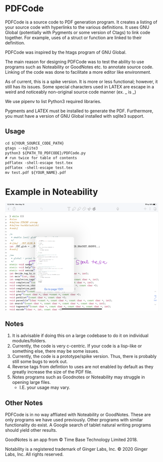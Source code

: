 # PDFCode

PDFCode is a source code to PDF generation program.
It creates a listing of your source code with hyperlinks
to the various definitions. It uses GNU Global (potentially
with Pygments or some version of Ctags) to link code together.
For example, uses of a struct or function are linked to their
definition.

PDFCode was inspired by the htags program of GNU Global.

The main reason for designing PDFCode was to test the
ability to use programs such as Noteability or GoodNotes
etc. to annotate source code. Linking of the code was
done to facilitate a more editor like environment.

As of current, this is a spike version. It is more or less
functional; however, it still has its issues. Some special
characters used in LATEX are escape in a weird and noticeably
non-original source code manner (ex. _ is \_)

We use pipenv to list Python3 required libraries.

Pygments and LATEX must be installed to generate the PDF.
Furthermore, you must have a version of GNU Global installed
with sqlite3 support.

## Usage

```
cd ${YOUR_SOURCE_CODE_PATH}
gtags --sqlite3
python3 ${PATH_TO_PDFCODE}/PDFCode.py
# run twice for table of contents
pdflatex -shell-escape test.tex
pdflatex -shell-escape test.tex
mv test.pdf ${YOUR_NAME}.pdf
```

# Example in Noteability

![Noteability Example](imgs/7038A9EB-D7E1-4F86-A245-D1CD73C072BE.png)

## Notes

1. It is advisable if doing this on a large codebase
   to do it on individual modules/folders.
2. Currently, the code is very c-centric. If your code
   is a lisp-like or something else, there may be some
   issues.
3. Currently, the code is a prototype/spike version. Thus,
   there is probably still some bugs to work out.
4. Reverse tags from defintion to uses are not enabled by
   default as they greatly increase the size of the PDF file.
5. Notes programs such as Goodnotes or Noteability may struggle
   in opening large files.
   - I.E. your usage may vary.

## Other Notes

PDFCode is in no way affliated with Noteability or GoodNotes.
These are only programs we have used previously. Other programs
with similar functionality do exist. A Google search of tablet
natural writing programs should yield other results.

GoodNotes is an app from © Time Base Technology Limited 2018.

Notability is a registered trademark of Ginger Labs, Inc. © 2020 Ginger Labs, Inc. All rights reserved.